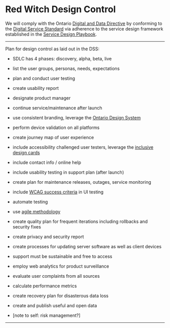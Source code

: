 # Red Witch Design Control

We will comply with the Ontario [Digital and Data Directive](https://www.ontario.ca/page/ontarios-digital-and-data-directive-2021) by conforming to the [Digital Service Standard](https://www.ontario.ca/page/digital-service-standard) via adherence to the service design framework established in the [Service Design Playbook](https://www.ontario.ca/page/service-design-playbook).



---

Plan for design control as laid out in the DSS:

* SDLC has 4 phases: discovery, alpha, beta, live
* list the user groups, personas, needs, expectations
* plan and conduct user testing
* create usability report
* designate product manager
* continue service/maintenance after launch
* use consistent branding, leverage the [Ontario Design System](https://designsystem.ontario.ca/)
* perform device validation on all platforms
* create journey map of user experience
* include accessibility challenged user testers, leverage the [inclusive design cards](https://www.ontario.ca/page/inclusive-design-cards)
* include contact info / online help
* include usability testing in support plan (after launch)
* create plan for maintenance releases, outages, service monitoring
* include [WCAG success criteria](https://www.w3.org/TR/WCAG21/) in UI testing
* automate testing
* use [agile methodology](https://www.ontario.ca/page/being-agile-ontario-public-service)
* create quality plan for frequent iterations including rollbacks and security fixes
* create privacy and security report
* create processes for updating server software as well as client devices
* support must be sustainable and free to access
* employ web analytics for product surveillance
* evaluate user complaints from all sources
* calculate performance metrics
* create recovery plan for disasterous data loss
* create and publish useful and open data


* [note to self: risk management?]

---
